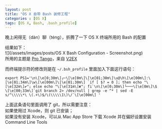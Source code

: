 ```yaml
---
layout: post
title: "OS X 自带 Bash 装修工程"
categories : [OS X]
tags: [OS X, Bash, .bash_profile]
---
```


晚上闲得无（dàn）聊（téng），折腾了一下 OS X 终端所用的 Bash 的配置   
  
结果如下：  
![](/assets/images/posts/OS X Bash Configuration - Screenshot.png)  
所用的主题是 [Pro Tango](https://www.dropbox.com/s/tirgxm3id9ykq2i/Pro%20Tango.terminal)，来自 [V2EX](http://www.v2ex.com/t/91336) 
  
而终端提示符的修改则是在 `~/.bsh_profile` 里面加入下面这行语句：

	export PS1='\n\[\e[0;30m\]┌─\[\e[0m\]\[\e[01;30m\]\u@\h\[\e[00m\]:\[\e[01;34m\]\w\[\e[00m\]\[\e[01;30m\] `if [ $? = 0 ]; then echo "\[\e[32m\]✔"; else echo "\[\e[31m\]✘"; fi`\n\[\e[0;30m\]└───\[\e[0m\]\$ \[\e[00;33m\]`git branch 2> /dev/null | grep -e ^* | sed -E  s/^\\\\\*\ \(.+\)$/\(\\\\\1\)\/`\[\e[00m\] '
	
上面这条语句里面调用了 git，所以需要注意：  
如果使用过 Xcode，则 git 已安装；  
如果没有安装 Xcode，可以从 Mac App Store 下载 Xcode 并在偏好设置安装 Command Line Tools
